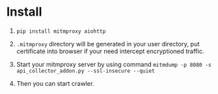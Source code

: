 # Install

1. `pip install mitmproxy aiohttp`

2. `.mitmproxy` directory will be generated in your user directory, put certificate into browser if your need intercept encryptioned traffic.

3. Start your mitmproxy server by using command `mitmdump -p 8080 -s api_collector_addon.py --ssl-insecure --quiet`

4. Then you can start crawler.

